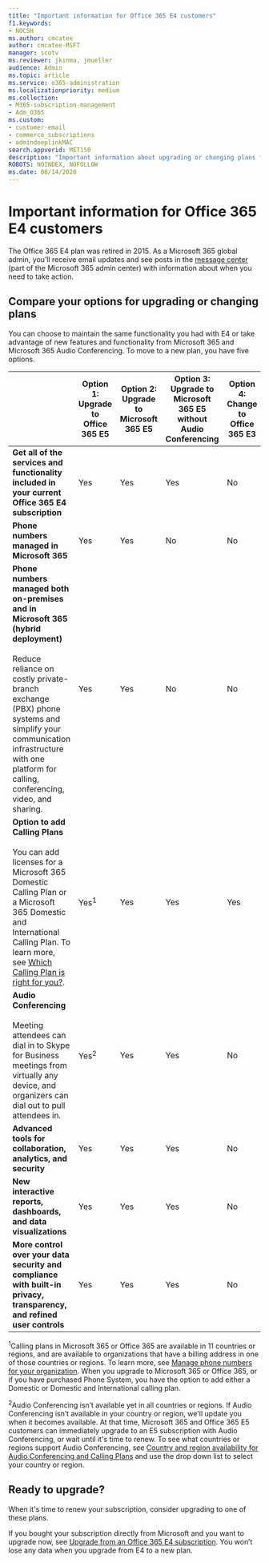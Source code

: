 ```yaml
---
title: "Important information for Office 365 E4 customers"
f1.keywords:
- NOCSH
ms.author: cmcatee
author: cmcatee-MSFT
manager: scotv
ms.reviewer: jkinma, jmueller
audience: Admin
ms.topic: article
ms.service: o365-administration
ms.localizationpriority: medium
ms.collection: 
- M365-subscription-management
- Adm_O365
ms.custom: 
- customer-email
- commerce_subscriptions
- admindeeplinkMAC
search.appverid: MET150
description: "Important information about upgrading or changing plans for customers with an Office 365 E4 subscription."
ROBOTS: NOINDEX, NOFOLLOW
ms.date: 08/14/2020
---
```


# Important information for Office 365 E4 customers

The Office 365 E4 plan was retired in 2015. As a Microsoft 365 global admin, you’ll receive email updates and see posts in the <a href="https://go.microsoft.com/fwlink/p/?linkid=2070717" target="_blank">message center</a> (part of the Microsoft 365 admin center) with information about when you need to take action.

## Compare your options for upgrading or changing plans

You can choose to maintain the same functionality you had with E4 or take advantage of new features and functionality from Microsoft 365 and Microsoft 365 Audio Conferencing. To move to a new plan, you have five options.

|  | Option 1: Upgrade to Office 365 E5 | Option 2: Upgrade to Microsoft 365 E5 | Option 3: Upgrade to Microsoft 365 E5 without Audio Conferencing | Option 4: Change to Office 365 E3 | Option 5: Change to Microsoft 365 E3 |
|-|-|-|-|-|-|
| **Get all of the services and functionality included in your current Office 365 E4 subscription** | Yes | Yes | Yes | No | No |
| **Phone numbers managed in Microsoft 365** | Yes | Yes | No | No | No |
| **Phone numbers managed both on-premises and in Microsoft 365 (hybrid deployment)**<br/><br/>Reduce reliance on costly private-branch exchange (PBX) phone systems and simplify your communication infrastructure with one platform for calling, conferencing, video, and sharing. | Yes | Yes | No | No | No |
| **Option to add Calling Plans**<br/><br/>You can add licenses for a Microsoft 365 Domestic Calling Plan or a Microsoft 365 Domestic and International Calling Plan. To learn more, see [Which Calling Plan is right for you?](/MicrosoftTeams/calling-plan-landing-page). | Yes<sup>1</sup> | Yes | Yes | Yes | Yes |
| **Audio Conferencing**<br/><br/>Meeting attendees can dial in to Skype for Business meetings from virtually any device, and organizers can dial out to pull attendees in. | Yes<sup>2</sup> | Yes | Yes | No | No |
| **Advanced tools for collaboration, analytics, and security** | Yes | Yes | Yes | No | No |
| **New interactive reports, dashboards, and data visualizations** | Yes | Yes | Yes | No | No |
| **More control over your data security and compliance with built-in privacy, transparency, and refined user controls** | Yes | Yes | Yes | No | Yes |

<sup>1</sup>Calling plans in Microsoft 365 or Office 365 are available in 11 countries or regions, and are available to organizations that have a billing address in one of those countries or regions. To learn more, see 
[Manage phone numbers for your organization](/microsoftteams/manage-phone-numbers-for-your-organization/manage-phone-numbers-for-your-organization). When you upgrade to Microsoft 365 or Office 365, or if you have purchased Phone System, you have the option to add either a Domestic or Domestic and International calling plan.

<sup>2</sup>Audio Conferencing isn’t available yet in all countries or regions. If Audio Conferencing isn’t available in your country or region, we'll update you when it becomes available. At that time, Microsoft 365 and Office 365 E5 customers can immediately upgrade to an E5 subscription with Audio Conferencing, or wait until it's time to renew. To see what countries or regions support Audio Conferencing, see [Country and region availability for Audio Conferencing and Calling Plans](/microsoftteams/country-and-region-availability-for-audio-conferencing-and-calling-plans/country-and-region-availability-for-audio-conferencing-and-calling-plans) and use the drop down list to select your country or region.

## Ready to upgrade?

When it's time to renew your subscription, consider upgrading to one of these plans.

If you bought your subscription directly from Microsoft and you want to upgrade now, see [Upgrade from an Office 365 E4 subscription](upgrade-Office-365-E4.md). You won’t lose any data when you upgrade from E4 to a new plan.
